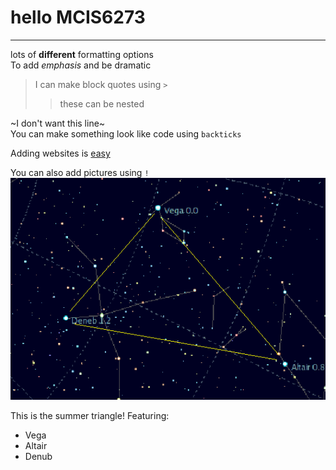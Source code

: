 # hello MCIS6273
***
lots of **different** formatting options  
To add *emphasis* and be dramatic  
> I can make block quotes using `>`
>> these can be nested  

~I don't want this line~  
You can make something look like code using `backticks`  

Adding websites is [easy](https://www.youtube.com/watch?v=xvFZjo5PgG0 "Something you wanna click")

You can also add pictures using `!`  
![This is the summer triangle!](Summer_triangle.png "My favorite is Vega")  

This is the summer triangle! Featuring:
- Vega
- Altair
- Denub

